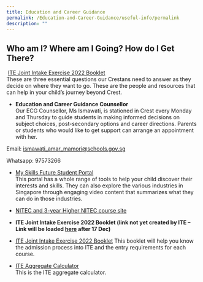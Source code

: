 ```yaml
---
title: Education and Career Guidance
permalink: /Education-and-Career-Guidance/useful-info/permalink
description: ""
---
```

Who am I? Where am I Going? How do I Get There?
-----------------------------------------------

 [ITE Joint Intake Exercise 2022 Booklet](/files/gce-n-admission-booklet-2022_compressed.pdf)
 <br>These are three essential questions our Crestans need to answer as they decide on where they want to go. These are the people and resources that can help in your child’s journey beyond Crest.  
  

* **Education and Career Guidance Counsellor**  
Our ECG Counsellor, Ms Ismawati, is stationed in Crest every Monday and Thursday to guide students in making informed decisions on subject choices, post-secondary options and career directions. Parents or students who would like to get support can arrange an appointment with her.  
  
Email: [ismawati\_amar\_mamori@schools.gov.sg](mailto:ismawati_amar_mamori@schools.gov.sg)  
  
Whatsapp: 97573266

* [My Skills Future Student Portal](https://www.myskillsfuture.gov.sg/content/student/en/secondary.html)  
This portal has a whole range of tools to help your child discover their interests and skills. They can also explore the various industries in Singapore through engaging video content that summarizes what they can do in those industries.

* [NITEC and 3-year Higher NITEC course site](https://www.ite.edu.sg/courses/full-time-courses/nitec-and-3-year-higher-nitec)

* **ITE Joint Intake Exercise 2022 Booklet (link not yet created by ITE – Link will be loaded [here](https://www.ite.edu.sg/admissions/full-time-courses/nitec-and-3-year-higher-nitec/application-for-nitec-and-3-year-higher-nitec) after 17 Dec)**

* [ITE Joint Intake Exercise 2022 Booklet](/files/gce-n-admission-booklet-2022%20(2)_compressed.pdf)
This booklet will help you know the admission process into ITE and the entry requirements for each course.  

* [ITE Aggregate Calculator](https://docs.google.com/spreadsheets/d/1UtE1u0O7WcjoFlna5stcYw8kbgbUZ6H3DrghJNiZOwM/edit#gid=0)  
This is the ITE aggregate calculator.